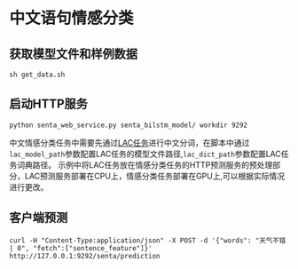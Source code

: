 # 中文语句情感分类

## 获取模型文件和样例数据
```
sh get_data.sh
```
## 启动HTTP服务
```
python senta_web_service.py senta_bilstm_model/ workdir 9292
```
中文情感分类任务中需要先通过[LAC任务](../lac)进行中文分词，在脚本中通过```lac_model_path```参数配置LAC任务的模型文件路径,```lac_dict_path```参数配置LAC任务词典路径。
示例中将LAC任务放在情感分类任务的HTTP预测服务的预处理部分，LAC预测服务部署在CPU上，情感分类任务部署在GPU上,可以根据实际情况进行更改。

## 客户端预测
```
curl -H "Content-Type:application/json" -X POST -d '{"words": "天气不错 | 0", "fetch":["sentence_feature"]}' http://127.0.0.1:9292/senta/prediction
```
